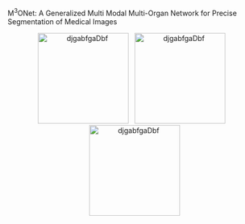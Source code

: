 M<sup>3</sup>ONet: A Generalized Multi Modal Multi-Organ Network for Precise Segmentation of Medical Images



<p align="center">
  <img src="https://github.com/Snehashis100/M3ONet/blob/main/media/input_imgs.gif" width="180" height="180" alt="djgabfgaDbf"/>&nbsp;&nbsp;&nbsp;<img src="https://github.com/Snehashis100/M3ONet/blob/main/media/gt_imgs.gif" width="180" height="180" alt="djgabfgaDbf"/>&nbsp;&nbsp;&nbsp;<img src="https://github.com/Snehashis100/M3ONet/blob/main/media/output_imgs.gif" width="180" height="180" alt="djgabfgaDbf"/>
</p>
